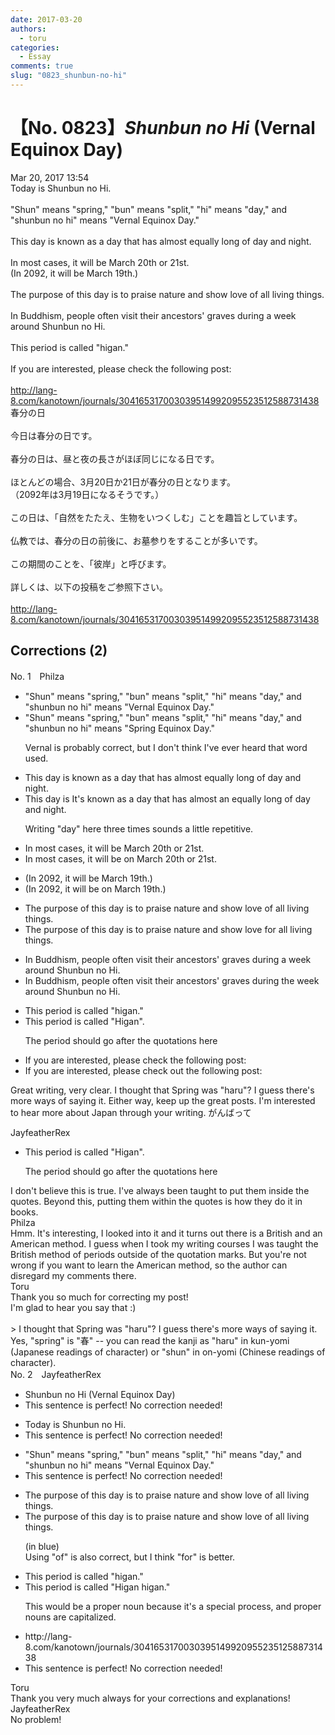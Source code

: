 ```yaml
---
date: 2017-03-20
authors:
  - toru
categories:
  - Essay
comments: true
slug: "0823_shunbun-no-hi"
---
```


# 【No. 0823】<strong><em>Shunbun no Hi</em></strong> (Vernal Equinox Day)
<div class="date">Mar 20, 2017 13:54</div>
<div id="post"><div id="body_show_ori">
Today is Shunbun no Hi.<br/><br/>"Shun" means "spring," "bun" means "split," "hi" means "day," and "shunbun no hi" means "Vernal Equinox Day."<br/><br/>This day is known as a day that has almost equally long of day and night.<br/><br/>In most cases, it will be March 20th or 21st.<br/>(In 2092, it will be March 19th.)<br/><br/>The purpose of this day is to praise nature and show love of all living things.<br/><br/>In Buddhism, people often visit their ancestors' graves during a week around Shunbun no Hi.<br/><br/>This period is called "higan."<br/><br/>If you are interested, please check the following post:<br/><br/><a href="http://lang-8.com/kanotown/journals/304165317003039514992095523512588731438" target="_blank">http://lang-8.com/kanotown/journals/304165317003039514992095523512588731438</a>
</div></div>

<!-- more -->

<div id="post_ja"><div id="body_show_mo">
春分の日<br/><br/>今日は春分の日です。<br/><br/>春分の日は、昼と夜の長さがほぼ同じになる日です。<br/><br/>ほとんどの場合、3月20日か21日が春分の日となります。<br/>（2092年は3月19日になるそうです。）<br/><br/>この日は、「自然をたたえ、生物をいつくしむ」ことを趣旨としています。<br/><br/>仏教では、春分の日の前後に、お墓参りをすることが多いです。<br/><br/>この期間のことを、「彼岸」と呼びます。<br/><br/>詳しくは、以下の投稿をご参照下さい。<br/><br/><a href="http://lang-8.com/kanotown/journals/304165317003039514992095523512588731438" target="_blank">http://lang-8.com/kanotown/journals/304165317003039514992095523512588731438</a>
</div></div>

## Corrections (2)
<div id="block"><div class="first_name"> No. 1　<span class="just_name">Philza</span></div><div id="block2">
<ul class="correction_field">
<li class="incorrect">"Shun" means "spring," "bun" means "split," "hi" means "day," and "shunbun no hi" means "Vernal Equinox Day."</li>
<li class="corrected correct">
"Shun" means "spring," "bun" means "split," "hi" means "day," and "shunbun no hi" means "<span class="f_blue">Spring</span> Equinox Day."
<p class="correction_comment">Vernal is probably correct, but I don't think I've ever heard that word used.</p>
</li>
</ul>
<ul class="correction_field">
<li class="incorrect">This day is known as a day that has almost equally long of day and night.</li>
<li class="corrected correct">
<span class="sline"><span class="f_red">This day is</span></span> <span class="f_blue">It's </span>known as a day that has almost <span class="f_blue">an </span>equally long <span class="sline"><span class="f_red">of</span></span> day and night.
<p class="correction_comment">Writing "day" here three times sounds a little repetitive.</p>
</li>
</ul>
<ul class="correction_field">
<li class="incorrect">In most cases, it will be March 20th or 21st.</li>
<li class="corrected correct">
In most cases, it will be <span class="f_blue">on </span>March 20th or 21st.
</li>
</ul>
<ul class="correction_field">
<li class="incorrect">(In 2092, it will be March 19th.)</li>
<li class="corrected correct">
(In 2092, it will be <span class="f_blue">on </span>March 19th.)
</li>
</ul>
<ul class="correction_field">
<li class="incorrect">The purpose of this day is to praise nature and show love of all living things.</li>
<li class="corrected correct">
The purpose of this day is to praise nature and show love <span class="f_blue">for</span> all living things.
</li>
</ul>
<ul class="correction_field">
<li class="incorrect">In Buddhism, people often visit their ancestors' graves during a week around Shunbun no Hi.</li>
<li class="corrected correct">
In Buddhism, people often visit their ancestors' graves during <span class="f_blue">the</span> week around Shunbun no Hi.
</li>
</ul>
<ul class="correction_field">
<li class="incorrect">This period is called "higan."</li>
<li class="corrected correct">
This period is called "<span class="f_blue">H</span>igan"<span class="f_blue">.</span>
<p class="correction_comment">The period should go after the quotations here</p>
</li>
</ul>
<ul class="correction_field">
<li class="incorrect">If you are interested, please check the following post:</li>
<li class="corrected correct">
If you are interested, please check <span class="f_blue">out </span>the following post:
</li>
</ul>
<p class="comment_small">
 Great writing, very clear. I thought that Spring was "haru"? I guess there's more ways of saying it. Either way, keep up the great posts. I'm interested to hear more about Japan through your writing. がんばって
</p>

</div><div class="name"><span class="just_name">JayfeatherRex</span><br><div class="quote_field"><ul class="correction_field">
<li class="corrected correct">
This period is called "<span class="f_blue">H</span>igan"<span class="f_blue">.</span>
<p class="correction_comment">
The period should go after the quotations here
</p>
</li>
</ul></div>
I don't believe this is true.  I've always been taught to put them inside the quotes.  Beyond this, putting them within the quotes is how they do it in books.
</div>
<div class="name"><span class="just_name">Philza</span><br>
Hmm. It's interesting, I looked into it and it turns out there is a British and an American method. I guess when I took my writing courses I was taught the British method of periods outside of the quotation marks. But you're not wrong if you want to learn the American method, so the author can disregard my comments there.
</div>
<div class="name"><span class="just_name">Toru</span><br>
Thank you so much for correcting my post!<br/>I'm glad to hear you say that :)<br/><br/>&gt; I thought that Spring was "haru"? I guess there's more ways of saying it.<br/>Yes, "spring" is "春" -- you can read the kanji as "haru" in kun-yomi (Japanese readings of character) or "shun" in on-yomi (Chinese readings of character).
</div>
</div>
<div id="block"><div class="first_name"> No. 2　<span class="just_name">JayfeatherRex</span></div><div id="block2">
<ul class="correction_field">
<li class="incorrect">Shunbun no Hi (Vernal Equinox Day)</li>
<li class="corrected perfect">This sentence is perfect! No correction needed!</li>
</ul>
<ul class="correction_field">
<li class="incorrect">Today is Shunbun no Hi.</li>
<li class="corrected perfect">This sentence is perfect! No correction needed!</li>
</ul>
<ul class="correction_field">
<li class="incorrect">"Shun" means "spring," "bun" means "split," "hi" means "day," and "shunbun no hi" means "Vernal Equinox Day."</li>
<li class="corrected perfect">This sentence is perfect! No correction needed!</li>
</ul>
<ul class="correction_field">
<li class="incorrect">The purpose of this day is to praise nature and show love of all living things.</li>
<li class="corrected correct">
The purpose of this day is to praise nature and show love <span class="f_blue">of </span>all living things.
<p class="correction_comment">(in blue)<br/>Using "of" is also correct, but I think "for" is better.</p>
</li>
</ul>
<ul class="correction_field">
<li class="incorrect">This period is called "higan."</li>
<li class="corrected correct">
This period is called "<span class="f_red">Higan </span><span class="sline">higan</span>."
<p class="correction_comment">This would be a proper noun because it's a special process, and proper nouns are capitalized.</p>
</li>
</ul>
<ul class="correction_field">
<li class="incorrect">http://lang-8.com/kanotown/journals/304165317003039514992095523512588731438</li>
<li class="corrected perfect">This sentence is perfect! No correction needed!</li>
</ul>
</div><div class="name"><span class="just_name">Toru</span><br>
Thank you very much always for your corrections and explanations!
</div>
<div class="name"><span class="just_name">JayfeatherRex</span><br>
No problem!
</div>
</div>
